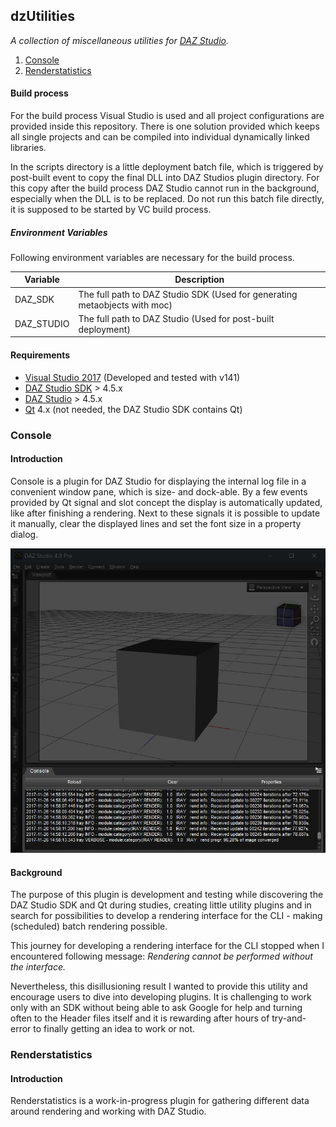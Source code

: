 dzUtilities
---

*A collection of miscellaneous utilities for [DAZ Studio](https://www.daz3d.com/get_studio).*

1. [Console](#console)
2. [Renderstatistics](#renderstatistics)

#### Build process
For the build process Visual Studio is used and all project configurations are
provided inside this repository. There is one solution provided which keeps all
single projects and can be compiled into individual dynamically linked libraries. 

In the scripts directory is a little deployment batch file, which is triggered by
post-built event to copy the final DLL into DAZ Studios plugin directory. 
For this copy after the build process DAZ Studio cannot run in the background,
especially when the DLL is to be replaced. Do not run this batch file directly,
it is supposed to be started by VC build process.

##### Environment Variables
Following environment variables are necessary for the build process.

Variable|Description
---|---
DAZ_SDK|The full path to DAZ Studio SDK (Used for generating metaobjects with moc)
DAZ_STUDIO|The full path to DAZ Studio (Used for post-built deployment)

#### Requirements
- [Visual Studio 2017](https://www.visualstudio.com/) (Developed and tested with v141)
- [DAZ Studio SDK](https://www.daz3d.com/daz-studio-4-5-sdk) > 4.5.x
- [DAZ Studio](https://www.daz3d.com/get_studio) > 4.5.x
- [Qt](https://www.qt.io/) 4.x (not needed, the DAZ Studio SDK contains Qt)

### Console
#### Introduction
Console is a plugin for DAZ Studio for displaying the internal log file
in a convenient window pane, which is size- and dock-able. By a few events
provided by Qt signal and slot concept the display is automatically updated,
like after finishing a rendering. Next to these signals it is possible to update
it manually, clear the displayed lines and set the font size in a property
dialog.

![Screenshot of Console](console/img/screenshot.jpg?raw=true "Screenshot of Console")

#### Background
The purpose of this plugin is development and testing while discovering the DAZ
Studio SDK and Qt during studies, creating little utility plugins and in search
for possibilities to develop a rendering interface for the CLI - making (scheduled)
batch rendering possible.

This journey for developing a rendering interface for the CLI stopped when I
encountered following message: *Rendering cannot be performed without the interface.*

Nevertheless, this disillusioning result I wanted to provide this utility and
encourage users to dive into developing plugins. It is challenging to work only
with an SDK without being able to ask Google for help and turning often to the
Header files itself and it is rewarding after hours of try-and-error to finally
getting an idea to work or not.

### Renderstatistics
#### Introduction
Renderstatistics is a work-in-progress plugin for gathering different data around rendering
and working with DAZ Studio.